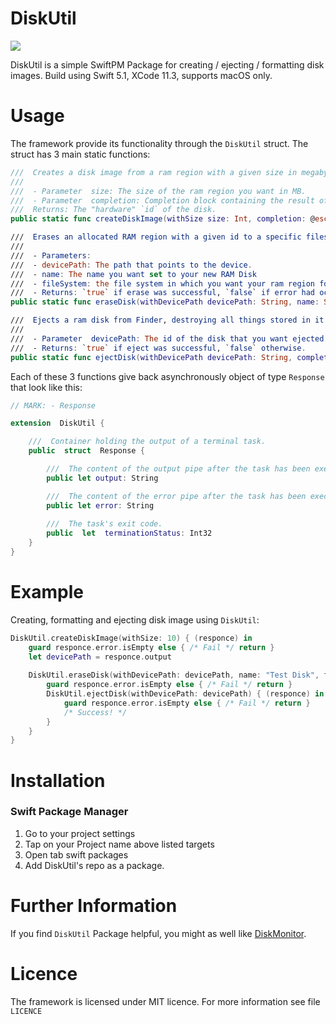 


# DiskUtil
![](https://img.shields.io/badge/version-1.0-brightgreen.svg)

DiskUtil is a simple SwiftPM Package for creating / ejecting / formatting  disk images.
Build using Swift 5.1, XCode 11.3, supports macOS only.

# Usage

The framework provide its functionality through the `DiskUtil` struct. The struct has 3 main static functions:

```swift
///  Creates a disk image from a ram region with a given size in megabytes.
///
///  - Parameter  size: The size of the ram region you want in MB.
///  - Parameter  completion: Completion block containing the result of the process.
///  Returns: The "hardware" `id` of the disk.
public static func createDiskImage(withSize size: Int, completion: @escaping (Response) -> ())

///  Erases an allocated RAM region with a given id to a specific filesystem and mounts it.
///
///  - Parameters:
///  - devicePath: The path that points to the device.
///  - name: The name you want set to your new RAM Disk
///  - fileSystem: the file system in which you want your ram region formatted.
///  - Returns: `true` if erase was successful, `false` if error had occured.
public static func eraseDisk(withDevicePath devicePath: String, name: String, fileSystem: FileSystem, completion: @escaping (Response) -> ())

///  Ejects a ram disk from Finder, destroying all things stored in it.
///
///  - Parameter  devicePath: The id of the disk that you want ejected.
///  - Returns: `true` if eject was successful, `false` otherwise.
public static func ejectDisk(withDevicePath devicePath: String, completion: @escaping (Response) -> ())
```

Each of these 3 functions give back asynchronously object of type `Response` that look like this:

```swift
// MARK: - Response

extension  DiskUtil {

	///  Container holding the output of a terminal task.
	public  struct  Response {

		///  The content of the output pipe after the task has been executed.
		public let output: String

		///  The content of the error pipe after the task has been executed
		public let error: String
		
		///  The task's exit code.
		public  let  terminationStatus: Int32
	}
}
```

# Example

Creating, formatting and ejecting disk image using `DiskUtil`:
```swift
DiskUtil.createDiskImage(withSize: 10) { (responce) in
	guard responce.error.isEmpty else { /* Fail */ return }
	let devicePath = responce.output
	
	DiskUtil.eraseDisk(withDevicePath: devicePath, name: "Test Disk", fileSystem: .apfs) { (responce) in
		guard responce.error.isEmpty else { /* Fail */ return }
		DiskUtil.ejectDisk(withDevicePath: devicePath) { (responce) in
			guard responce.error.isEmpty else { /* Fail */ return }
			/* Success! */
		}
	}
}
```
	
# Installation

### Swift Package Manager

1. Go to your project settings
2. Tap on your Project name above listed targets
3. Open tab swift packages
4. Add DiskUtil's repo as a package.

# Further Information

If you find `DiskUtil` Package helpful, you might as well like [DiskMonitor](https://github.com/stoqn4opm/DiskMonitor).

# Licence

The framework is licensed under MIT licence. For more information see file `LICENCE`

